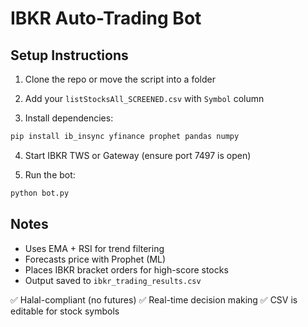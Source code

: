 
# IBKR Auto-Trading Bot

## Setup Instructions

1. Clone the repo or move the script into a folder  
2. Add your `listStocksAll_SCREENED.csv` with `Symbol` column

3. Install dependencies:
```bash
pip install ib_insync yfinance prophet pandas numpy
````

4. Start IBKR TWS or Gateway (ensure port 7497 is open)

5. Run the bot:

```bash
python bot.py
```

## Notes

* Uses EMA + RSI for trend filtering
* Forecasts price with Prophet (ML)
* Places IBKR bracket orders for high-score stocks
* Output saved to `ibkr_trading_results.csv`

✅ Halal-compliant (no futures)
✅ Real-time decision making
✅ CSV is editable for stock symbols
